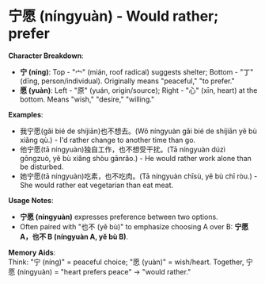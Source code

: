 # **宁愿 (níngyuàn) - Would rather; prefer**

**Character Breakdown**:  
- **宁 (níng)**: Top - "宀" (mián, roof radical) suggests shelter; Bottom - "丁" (dīng, person/individual). Originally means "peaceful," "to prefer."  
- **愿 (yuàn)**: Left - "原" (yuán, origin/source); Right - "心" (xīn, heart) at the bottom. Means "wish," "desire," "willing."

**Examples**:  
- 我宁愿(ɡǎi bié de shíjiān)也不想去。(Wǒ níngyuàn gǎi bié de shíjiān yě bù xiǎng qù.) - I'd rather change to another time than go.  
- 他宁愿(tā níngyuàn)独自工作，也不想受干扰。(Tā níngyuàn dúzì gōngzuò, yě bù xiǎng shòu gānrǎo.) - He would rather work alone than be disturbed.  
- 她宁愿(tā níngyuàn)吃素，也不吃肉。(Tā níngyuàn chīsù, yě bù chī ròu.) - She would rather eat vegetarian than eat meat.

**Usage Notes**:  
- **宁愿 (níngyuàn)** expresses preference between two options.  
- Often paired with "也不 (yě bù)" to emphasize choosing A over B: **宁愿 A，也不 B (níngyuàn A, yě bù B)**.

**Memory Aids**:  
Think: "宁 (níng)" = peaceful choice; "愿 (yuàn)" = wish/heart. Together, 宁愿 (níngyuàn) = "heart prefers peace" → "would rather."